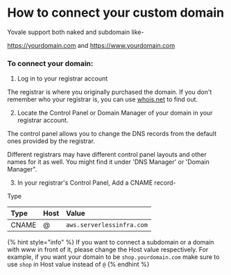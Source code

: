 # How to connect your custom domain

Yovale support both naked and subdomain like-

https://yourdomain.com and https://www.yourdomain.com



### **To connect your domain:**

1. Log in to your registrar account

The registrar is where you originally purchased the domain. If you don't remember who your registrar is, you can use [whois.net](http://whois.net/) to find out.

2. Locate the Control Panel or Domain Manager of your domain in your registrar account.

 The control panel allows you to change the DNS records from the default ones provided by the registrar.

Different registrars may have different control panel layouts and other names for it as well. You might find it under 'DNS Manager' or 'Domain Manager".

3. In your registrar's Control Panel, Add a CNAME record-

Type

| Type | Host | Value |
| :--- | :--- | :--- |
| CNAME | @ | `aws.serverlessinfra.com` |

{% hint style="info" %}
If you want to connect a subdomain or a domain with www in front of it, please change the Host value respectively. For example, if you want your domain to be `shop.yourdomain.com` make sure to use `shop` in Host value instead of `@`
{% endhint %}




